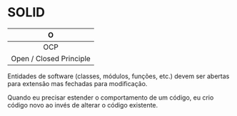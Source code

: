 # SOLID


| O |
| :---: |
| OCP |
| Open / Closed Principle |



Entidades de software (classes, módulos, funções, etc.) devem ser abertas para extensão mas fechadas para modificação.

Quando eu precisar estender o comportamento de um código, eu crio código novo ao invés de alterar o código existente.
